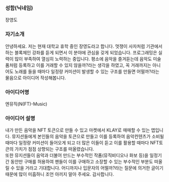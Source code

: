 ### 성함(닉네임)
장영도

### 자기소개
안녕하세요. 저는 현재 대학교 휴학 중인 장영도라고 합니다. 멋쟁이 사자처럼 기관에서 하는 블록체인 강좌를 듣게 되면서 이 분야에 관심을 갖게 되었습니다. 프로그래밍은 실력이 많이 부족하여 열심히 노력하는 중입니다.
평소에 음악을 즐겨듣는데 음악도 미술품처럼 등록하고 이를 거래할 수 있지 않을까?라는 생각을 하였고, 꼭 거래까지는 아니어도 노래를 들을 때마다 일정량 커미션이 발생할 수 있는 구조를 만들면 어떨까?라는 물음으로 아이디어 작성해봅니다.
### 아이디어명
엔뮤직(N(FT)-Music)

### 아이디어 설명
내가 만든 음악을 NFT 토큰으로 만들 수 있고 마켓에서 KLAY로 매매할 수 있는 앱입니다. 뮤지션들에게 본인들의 음악을 토큰으로 만들고 이를 등록하여 음악컨텐츠가 소비될 때마다 일정량 커미션이 들어오게 되고 더 많은 이들이 듣고 이를 활용할 때마다 NFT토큰의 가치가 점점 상향되는 구조를 떠올렸습니다.  
또한 뮤지션들이 음악과 더불어 만드는 부수적인 작품(뮤직비디오나 화보 등)을 일정기간 동안만 구매를 허용하여 팬들이 이를 구매하고 소장할 수 있는 부수적인 부분도 떠올릴 수 있을 거라고 기대합니다. 어디까지나 입문자의 어떨까?라는 질문에 의거한 글이기 때문에 많이 미흡하니 조언 아끼지 말아 주세요. 감사합니다.   
